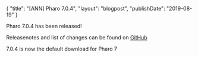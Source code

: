 {
"title": "[ANN] Pharo 7.0.4",
"layout": "blogpost",
"publishDate": "2019-08-19"
}

Pharo 7.0.4 has been released! 

Releasenotes and list of changes can be found on [GitHub](https://github.com/pharo-project/pharo/releases/tag/v7.0.4)

7.0.4 is now the default download for Pharo 7
